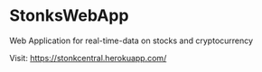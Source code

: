 # StonksWebApp
Web Application for real-time-data on stocks and cryptocurrency

Visit: https://stonkcentral.herokuapp.com/
